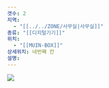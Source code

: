 ```yaml
---
갯수: 2
지역:
  - "[[../../ZONE/사무실|사무실]]"
종류: "[[디지털기기]]"
위치:
  - "[[MUIN-BOX]]"
상세위치: 네번째 칸
설명:
---
```

![](http://192.168.50.22/devices/240914_IMG_0018.jpg)